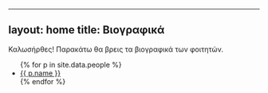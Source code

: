 
---
layout: home
title: Βιογραφικά
---

Καλωσήρθες! Παρακάτω θα βρεις τα βιογραφικά των φοιτητών.

<ul>
{% for p in site.data.people %}
  <li><a href="{{ p.url | relative_url }}">{{ p.name }}</a></li>
{% endfor %}
</ul>
